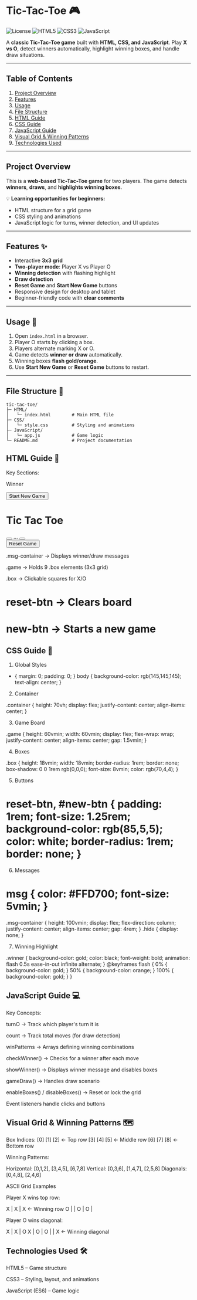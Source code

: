 # Tic-Tac-Toe 🎮

![License](https://img.shields.io/badge/License-MIT-green) ![HTML5](https://img.shields.io/badge/HTML5-orange) ![CSS3](https://img.shields.io/badge/CSS3-blue) ![JavaScript](https://img.shields.io/badge/JavaScript-yellow)

A **classic Tic-Tac-Toe game** built with **HTML, CSS, and JavaScript**. Play **X vs O**, detect winners automatically, highlight winning boxes, and handle draw situations.

---

## Table of Contents

1. [Project Overview](#project-overview)
2. [Features](#features-✨)
3. [Usage](#usage-🎯)
4. [File Structure](#file-structure-📁)
5. [HTML Guide](#html-guide-📄)
6. [CSS Guide](#css-guide-🎨)
7. [JavaScript Guide](#javascript-guide-💻)
8. [Visual Grid & Winning Patterns](#visual-grid--winning-patterns-🗺️)
9. [Technologies Used](#technologies-used-🛠️)

---

## Project Overview

This is a **web-based Tic-Tac-Toe game** for two players. The game detects **winners**, **draws**, and **highlights winning boxes**.

💡 **Learning opportunities for beginners:**

- HTML structure for a grid game
- CSS styling and animations
- JavaScript logic for turns, winner detection, and UI updates

---

## Features ✨

- Interactive **3x3 grid**
- **Two-player mode**: Player X vs Player O
- **Winning detection** with flashing highlight
- **Draw detection**
- **Reset Game** and **Start New Game** buttons
- Responsive design for desktop and tablet
- Beginner-friendly code with **clear comments**

---

## Usage 🎯

1. Open `index.html` in a browser.
2. Player O starts by clicking a box.
3. Players alternate marking X or O.
4. Game detects **winner or draw** automatically.
5. Winning boxes **flash gold/orange**.
6. Use **Start New Game** or **Reset Game** buttons to restart.

---

## File Structure 📁

```text
tic-tac-toe/
├─ HTML/
│   └─ index.html        # Main HTML file            
├─ CSS/
│   └─ style.css         # Styling and animations
├─ JavaScript/
│   └─ app.js            # Game logic
└─ README.md             # Project documentation
```

## HTML Guide 📄

Key Sections:

<div class="msg-container hide">
  <p id="msg">Winner</p>
  <button id="new-btn">Start New Game</button>
</div>

<main>
  <h1>Tic Tac Toe</h1>
  <div class="container">
    <div class="game">
      <button class="box" title="Game Box 0"></button>
      ...
      <button class="box" title="Game Box 8"></button>
    </div>
  </div>
  <button id="reset-btn">Reset Game</button>
</main>

.msg-container → Displays winner/draw messages

.game → Holds 9 .box elements (3x3 grid)

.box → Clickable squares for X/O

# reset-btn → Clears board

# new-btn → Starts a new game

## CSS Guide 🎨

1. Global Styles

- { margin: 0; padding: 0; }
  body { background-color: rgb(145,145,145); text-align: center; }

2. Container

.container { height: 70vh; display: flex; justify-content: center; align-items: center; }

3. Game Board

.game { height: 60vmin; width: 60vmin; display: flex; flex-wrap: wrap; justify-content: center; align-items: center; gap: 1.5vmin; }

4. Boxes

.box { height: 18vmin; width: 18vmin; border-radius: 1rem; border: none; box-shadow: 0 0 1rem rgb(0,0,0); font-size: 8vmin; color: rgb(70,4,4); }

5. Buttons

# reset-btn, #new-btn { padding: 1rem; font-size: 1.25rem; background-color: rgb(85,5,5); color: white; border-radius: 1rem; border: none; }

6. Messages

# msg { color: #FFD700; font-size: 5vmin; }

.msg-container { height: 100vmin; display: flex; flex-direction: column; justify-content: center; align-items: center; gap: 4rem; }
.hide { display: none; }

7. Winning Highlight

.winner { background-color: gold; color: black; font-weight: bold; animation: flash 0.5s ease-in-out infinite alternate; }
@keyframes flash { 0% { background-color: gold; } 50% { background-color: orange; } 100% { background-color: gold; } }

## JavaScript Guide 💻

Key Concepts:

turnO → Track which player's turn it is

count → Track total moves (for draw detection)

winPatterns → Arrays defining winning combinations

checkWinner() → Checks for a winner after each move

showWinner() → Displays winner message and disables boxes

gameDraw() → Handles draw scenario

enableBoxes() / disableBoxes() → Reset or lock the grid

Event listeners handle clicks and buttons

## Visual Grid & Winning Patterns 🗺️

Box Indices:
[0] [1] [2] ← Top row
[3] [4] [5] ← Middle row
[6] [7] [8] ← Bottom row

Winning Patterns:

Horizontal: [0,1,2], [3,4,5], [6,7,8]
Vertical: [0,3,6], [1,4,7], [2,5,8]
Diagonals: [0,4,8], [2,4,6]

ASCII Grid Examples

Player X wins top row:

X | X | X ← Winning row
O | | O
| O |

Player O wins diagonal:

X | X | O
X | O |
O | | X ← Winning diagonal

## Technologies Used 🛠️

HTML5 – Game structure

CSS3 – Styling, layout, and animations

JavaScript (ES6) – Game logic

